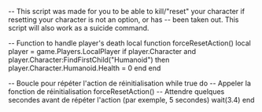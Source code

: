 -- This script was made for you to be able to kill/"reset" your character if resetting your character is not an option, or has 
-- been taken out. This script will also work as a suicide command.

-- Function to handle player's death
local function forceResetAction()
    local player = game.Players.LocalPlayer
    if player.Character and player.Character:FindFirstChild("Humanoid") then
        player.Character.Humanoid.Health = 0
    end
end

-- Boucle pour répéter l'action de réinitialisation
while true do
    -- Appeler la fonction de réinitialisation
    forceResetAction()
    -- Attendre quelques secondes avant de répéter l'action (par exemple, 5 secondes)
    wait(3.4)
end
